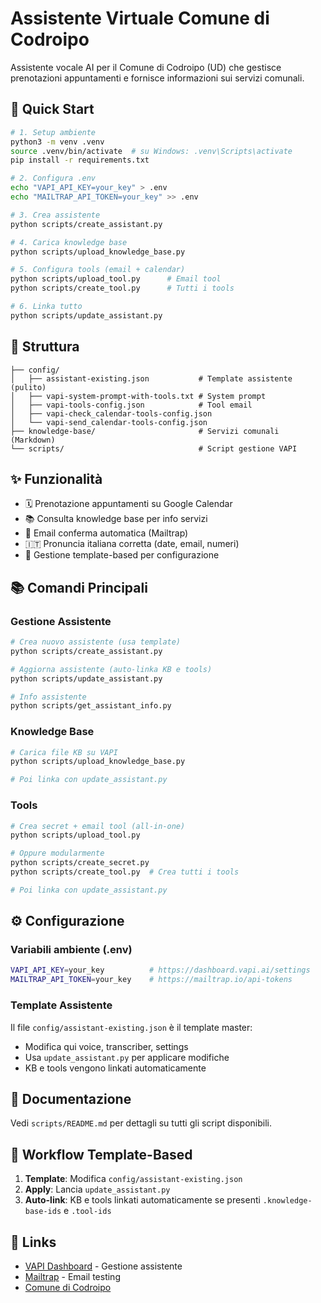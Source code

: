 # Assistente Virtuale Comune di Codroipo

Assistente vocale AI per il Comune di Codroipo (UD) che gestisce prenotazioni appuntamenti e fornisce informazioni sui servizi comunali.

## 🚀 Quick Start

```bash
# 1. Setup ambiente
python3 -m venv .venv
source .venv/bin/activate  # su Windows: .venv\Scripts\activate
pip install -r requirements.txt

# 2. Configura .env
echo "VAPI_API_KEY=your_key" > .env
echo "MAILTRAP_API_TOKEN=your_key" >> .env

# 3. Crea assistente
python scripts/create_assistant.py

# 4. Carica knowledge base
python scripts/upload_knowledge_base.py

# 5. Configura tools (email + calendar)
python scripts/upload_tool.py      # Email tool
python scripts/create_tool.py      # Tutti i tools

# 6. Linka tutto
python scripts/update_assistant.py
```

## 📁 Struttura

```
├── config/
│   ├── assistant-existing.json           # Template assistente (pulito)
│   ├── vapi-system-prompt-with-tools.txt # System prompt
│   ├── vapi-tools-config.json            # Tool email
│   ├── vapi-check_calendar-tools-config.json
│   └── vapi-send_calendar-tools-config.json
├── knowledge-base/                       # Servizi comunali (Markdown)
└── scripts/                              # Script gestione VAPI
```

## ✨ Funzionalità

- 🗓️ Prenotazione appuntamenti su Google Calendar
- 📚 Consulta knowledge base per info servizi
- 📧 Email conferma automatica (Mailtrap)
- 🇮🇹 Pronuncia italiana corretta (date, email, numeri)
- 🔧 Gestione template-based per configurazione

## 📚 Comandi Principali

### Gestione Assistente
```bash
# Crea nuovo assistente (usa template)
python scripts/create_assistant.py

# Aggiorna assistente (auto-linka KB e tools)
python scripts/update_assistant.py

# Info assistente
python scripts/get_assistant_info.py
```

### Knowledge Base
```bash
# Carica file KB su VAPI
python scripts/upload_knowledge_base.py

# Poi linka con update_assistant.py
```

### Tools
```bash
# Crea secret + email tool (all-in-one)
python scripts/upload_tool.py

# Oppure modularmente
python scripts/create_secret.py
python scripts/create_tool.py  # Crea tutti i tools

# Poi linka con update_assistant.py
```

## ⚙️ Configurazione

### Variabili ambiente (.env)
```bash
VAPI_API_KEY=your_key          # https://dashboard.vapi.ai/settings
MAILTRAP_API_TOKEN=your_key    # https://mailtrap.io/api-tokens
```

### Template Assistente
Il file `config/assistant-existing.json` è il template master:
- Modifica qui voice, transcriber, settings
- Usa `update_assistant.py` per applicare modifiche
- KB e tools vengono linkati automaticamente

## 📖 Documentazione

Vedi `scripts/README.md` per dettagli su tutti gli script disponibili.

## 🔗 Workflow Template-Based

1. **Template**: Modifica `config/assistant-existing.json`
2. **Apply**: Lancia `update_assistant.py`
3. **Auto-link**: KB e tools linkati automaticamente se presenti `.knowledge-base-ids` e `.tool-ids`

## 🔗 Links

- [VAPI Dashboard](https://dashboard.vapi.ai) - Gestione assistente
- [Mailtrap](https://mailtrap.io) - Email testing
- [Comune di Codroipo](https://www.comune.codroipo.ud.it)
